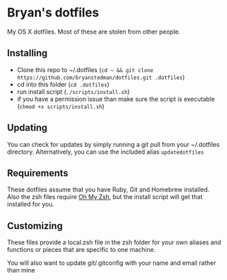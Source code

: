 Bryan's dotfiles
========

My OS X dotfiles. Most of these are stolen from other people.

## Installing
* Clone this repo to ~/.dotfiles (`cd ~ && git clone https://github.com/bryanstedman/dotfiles.git .dotfiles`)  
* cd into this folder (`cd .dotfiles`)  
* run install script (`./scripts/install.sh`)  
* if you have a permission issue than make sure the script is executable (`chmod +x scripts/install.sh`)

## Updating
You can check for updates by simply running a git pull from your ~/.dotfiles directory. Alternatively, you can use the included alias `updatedotfiles`

## Requirements
These dotfiles assume that you have Ruby, Git and Homebrew installed. Also the zsh files require [Oh My Zsh](https://github.com/robbyrussell/oh-my-zsh), but the install script will get that installed for you.

## Customizing
These files provide a local.zsh file in the zsh folder for your own aliases and functions or pieces that are specific to one machine.  

You will also want to update git/.gitconfig with your name and email rather than mine
